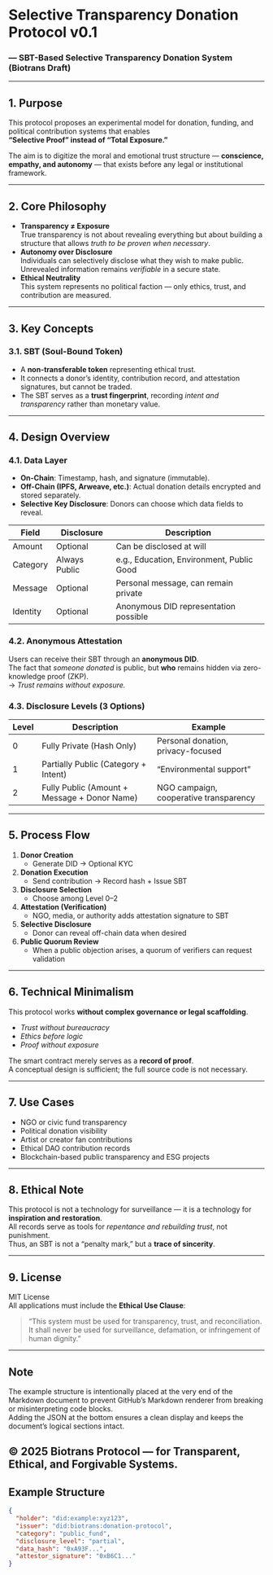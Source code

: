 # Selective Transparency Donation Protocol v0.1
### — SBT-Based Selective Transparency Donation System (Biotrans Draft)

---

## 1. Purpose
This protocol proposes an experimental model for donation, funding, and political contribution systems that enables  
**“Selective Proof” instead of “Total Exposure.”**  

The aim is to digitize the moral and emotional trust structure — **conscience, empathy, and autonomy** — that exists before any legal or institutional framework.

---

## 2. Core Philosophy
- **Transparency ≠ Exposure**  
  True transparency is not about revealing everything but about building a structure that allows *truth to be proven when necessary*.
- **Autonomy over Disclosure**  
  Individuals can selectively disclose what they wish to make public.  
  Unrevealed information remains *verifiable* in a secure state.
- **Ethical Neutrality**  
  This system represents no political faction — only ethics, trust, and contribution are measured.

---

## 3. Key Concepts

### 3.1. SBT (Soul-Bound Token)
- A **non-transferable token** representing ethical trust.  
- It connects a donor’s identity, contribution record, and attestation signatures, but cannot be traded.  
- The SBT serves as a **trust fingerprint**, recording *intent and transparency* rather than monetary value.

---

## 4. Design Overview

### 4.1. Data Layer
- **On-Chain**: Timestamp, hash, and signature (immutable).  
- **Off-Chain (IPFS, Arweave, etc.)**: Actual donation details encrypted and stored separately.  
- **Selective Key Disclosure**: Donors can choose which data fields to reveal.

| Field | Disclosure | Description |
|-------|-------------|-------------|
| Amount | Optional | Can be disclosed at will |
| Category | Always Public | e.g., Education, Environment, Public Good |
| Message | Optional | Personal message, can remain private |
| Identity | Optional | Anonymous DID representation possible |

### 4.2. Anonymous Attestation
Users can receive their SBT through an **anonymous DID**.  
The fact that *someone donated* is public, but **who** remains hidden via zero-knowledge proof (ZKP).  
→ *Trust remains without exposure.*

### 4.3. Disclosure Levels (3 Options)
| Level | Description | Example |
|--------|--------------|---------|
| 0 | Fully Private (Hash Only) | Personal donation, privacy-focused |
| 1 | Partially Public (Category + Intent) | “Environmental support” |
| 2 | Fully Public (Amount + Message + Donor Name) | NGO campaign, cooperative transparency |

---

## 5. Process Flow
1. **Donor Creation**  
   - Generate DID → Optional KYC  
2. **Donation Execution**  
   - Send contribution → Record hash + Issue SBT  
3. **Disclosure Selection**  
   - Choose among Level 0–2  
4. **Attestation (Verification)**  
   - NGO, media, or authority adds attestation signature to SBT  
5. **Selective Disclosure**  
   - Donor can reveal off-chain data when desired  
6. **Public Quorum Review**  
   - When a public objection arises, a quorum of verifiers can request validation

---

## 6. Technical Minimalism
This protocol works **without complex governance or legal scaffolding**.  
- *Trust without bureaucracy*  
- *Ethics before logic*  
- *Proof without exposure*  

The smart contract merely serves as a **record of proof**.  
A conceptual design is sufficient; the full source code is not necessary.

---

## 7. Use Cases
- NGO or civic fund transparency  
- Political donation visibility  
- Artist or creator fan contributions  
- Ethical DAO contribution records  
- Blockchain-based public transparency and ESG projects

---

## 8. Ethical Note
This protocol is not a technology for surveillance — it is a technology for **inspiration and restoration**.  
All records serve as tools for *repentance and rebuilding trust*, not punishment.  
Thus, an SBT is not a “penalty mark,” but a **trace of sincerity**.

---

## 9. License
MIT License  
All applications must include the **Ethical Use Clause**:

> “This system must be used for transparency, trust, and reconciliation.  
> It shall never be used for surveillance, defamation, or infringement of human dignity.”

---

## Note
The example structure is intentionally placed at the very end of the Markdown document to prevent GitHub’s Markdown renderer from breaking or misinterpreting code blocks.  
Adding the JSON at the bottom ensures a clean display and keeps the document’s logical sections intact.

© 2025 Biotrans Protocol — for Transparent, Ethical, and Forgivable Systems.
---

## Example Structure
```json
{
  "holder": "did:example:xyz123",
  "issuer": "did:biotrans:donation-protocol",
  "category": "public_fund",
  "disclosure_level": "partial",
  "data_hash": "0xA93F...",
  "attestor_signature": "0xB6C1..."
}
